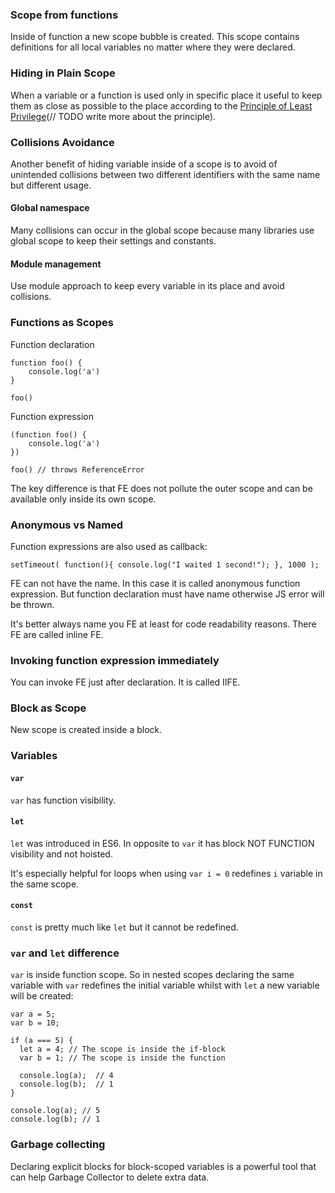 ### Scope from functions

Inside of function a new scope bubble is created. This scope contains definitions for all local variables no matter where they were declared.


### Hiding in Plain Scope

When a variable or a function is used only in specific place it useful to keep them as close as possible to the place according to the [Principle of Least Privilege](https://en.wikipedia.org/wiki/Principle_of_least_privilege)(// TODO write more about the principle).


### Collisions Avoidance

Another benefit of hiding variable inside of a scope is to avoid of unintended collisions between two different identifiers with the same name but different usage.

#### Global namespace

Many collisions can occur in the global scope because many libraries use global scope to keep their settings and constants.

#### Module management

Use module approach to keep every variable in its place and avoid collisions.


### Functions as Scopes

Function declaration

```
function foo() {
    console.log('a')
}

foo()
```


Function expression

```
(function foo() {
    console.log('a')
})

foo() // throws ReferenceError
```

The key difference is that FE does not pollute the outer scope and can be available only inside its own scope.


### Anonymous vs Named

Function expressions are also used as callback:

```
setTimeout( function(){ console.log("I waited 1 second!"); }, 1000 );
```

FE can not have the name. In this case it is called anonymous function expression. 
But function declaration must have name otherwise JS error will be thrown.

It's better always name you FE at least for code readability reasons. There FE are called inline FE.



### Invoking function expression immediately

You can invoke FE just after declaration. It is called IIFE.


### Block as Scope

New scope is created inside a block.


###  Variables

#### `var`

`var` has function visibility.

#### `let`

`let` was introduced in ES6. In opposite to `var` it has block NOT FUNCTION visibility and not hoisted.

It's especially helpful for loops when using `var i = 0` redefines `i` variable in the same scope.

#### `const`

`const` is pretty much like `let` but it cannot be redefined.



### `var` and `let` difference

`var` is inside function scope. So in nested scopes declaring the same variable with `var` redefines the initial variable whilst with `let` a new variable will be created:

```
var a = 5;
var b = 10;

if (a === 5) {
  let a = 4; // The scope is inside the if-block
  var b = 1; // The scope is inside the function

  console.log(a);  // 4
  console.log(b);  // 1
}

console.log(a); // 5
console.log(b); // 1
```


### Garbage collecting

Declaring explicit blocks for block-scoped variables is a powerful tool that can help Garbage Collector to delete extra data.




